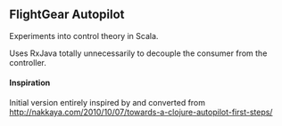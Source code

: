 FlightGear Autopilot
--------------------

Experiments into control theory in Scala.

Uses RxJava totally unnecessarily to decouple the consumer from the controller.

#### Inspiration

Initial version entirely inspired by and converted from http://nakkaya.com/2010/10/07/towards-a-clojure-autopilot-first-steps/
